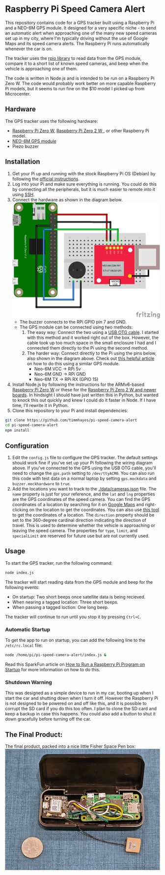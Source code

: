 # Raspberry Pi Speed Camera Alert 
This repository contains code for a GPS tracker built using a Raspberry Pi and a NEO-6M GPS module. It designed for a very specific niche - to send an automatic alert when approaching one of the many new speed cameras set up in my city, where I'm typically driving without the use of Google Maps and its speed camera alerts. The Raspberry Pi runs automatically whenever the car is on.

The tracker uses the [rpio library](https://github.com/jperkin/node-rpio) to read data from the GPS module, compare it to a short list of known speed cameras, and beep when the vehicle is approaching one of them.

The code is written in Node.js and is intended to be run on a Raspberry Pi Zero W. The code would probably work better on more capable Raspberry Pi models, but it seems to run fine on the $10 model I picked up from Microcenter.

## Hardware
The GPS tracker uses the following hardware:
  - [Raspberry Pi Zero W](https://www.raspberrypi.com/products/raspberry-pi-zero-w/), [Raspberry Pi Zero 2 W
](https://www.raspberrypi.com/products/,raspberry-pi-zero-2-w/), or other Raspberry Pi model. 
  - [NEO-6M GPS module](https://www.amazon.com/gp/product/B0B31NRSD2)
  - Piezo buzzer

## Installation
1. Get your Pi up and running with the stock Raspberry Pi OS (Debian) by following the [official instructions](https://www.raspberrypi.com/documentation/computers/getting-started.html).
2. Log into your Pi and make sure everything is running. You could do this by connecting all the peripherals, but it is much easier to remote into it using [SSH](https://www.raspberrypi.com/documentation/computers/remote-access.html).
3. Connect the hardware as shown in the diagram below.
![Wiring diagram](./media/sketch.png "Wiring diagram")
    - The buzzer connects to the RPi GPIO pin 7 and GND.
    - The GPS module can be connected using two methods:
      1. The easy way: Connect the two using a [USB OTG cable](https://www.amazon.com/gp/product/B00N9S9Z0G/). I started with this method and it worked right out of the box. However, the cable took up too much space in the small enclosure I had and I connected them directly to the Pi using the second method.
      2. The harder way: Connect directly to the Pi using the pins below, also shown in the diagram above. Check out [this helpful article](https://sparklers-the-makers.github.io/blog/robotics/use-neo-6m-module-with-raspberry-pi/) on how to do this using a similar GPS module.
          - Neo-6M VCC -> RPi 5v
          - Neo-6M GND -> RPi GND
          - Neo-6M TX  -> RPi RX (GPIO 15)
4. Install Node.js by following the instructions for the ARMv6-based [Raspberry Pi Zero W](https://hassancorrigan.com/blog/install-nodejs-on-a-raspberry-pi-zero/) or these for the [Raspberry Pi Zero 2 W and newer boards](https://github.com/nodesource/distributions#debian-versions). In hindsight I should have just written this in Python, but wanted to knock this out quickly and knew I could do it faster in Node. If I have time, I'll rewrite it in Python.
5. Clone this repository to your Pi and install dependencies:
```bash
git clone https://github.com/timmhayes/pi-speed-camera-alert
cd pi-speed-camera-alert
npm install
```

## Configuration
1. Edit the `config.js` file to configure the GPS tracker. The default settings should work fine if you've set up your Pi following the wiring diagram above. If you've connected to the GPS using the USB OTG cable, you'll need to change the `gps.path` setting to `/dev/ttyACM0`. You can also run this code with test data on a normal laptop by setting `gps.mockdata` and `buzzer.mockhardware` to `true`.
2. Add the locations you want to track to the <a href="./data/cameras.json">./data/cameras.json</a> file. The `name` property is just for your reference, and the `lat` and `lng` properties are the GPS coordinates of the speed camera. You can find the GPS coordinates of a location by searching for it on [Google Maps](https://www.google.com/maps) and right-clicking on the location to get the coordinates. You can also use [this tool](https://www.latlong.net/convert-address-to-lat-long.html) to get the coordinates of a location. The `direction` property should be set to the 360-degree cardinal direction indicating the direction of travel. This is used to determine whether the vehicle is approaching or leaving the speed camera. The properties for `type`, `limit`, and  `specialLimit` are reserved for future use but are not currently used.


## Usage
To start the GPS tracker, run the following command:
  ```bash
  node index.js
  ```
The tracker will start reading data from the GPS module and beep for the following events:
 - On startup: Two short beeps once satellite data is being recieved.
 - When nearing a tagged location: Three short beeps.
 - When passing a tagged loction: One long beep.
 
 The tracker will continue to run until you stop it by pressing `Ctrl+C`.
 
 ### Automatic Startup

To get the app to run on startup, you can add the following line to the `/etc/rc.local` file:
```bash
node /home/pi/pi-speed-camera-alert/index.js &
```
Read this SparkFun article on [How to Run a Raspberry Pi Program on Startup](https://learn.sparkfun.com/tutorials/how-to-run-a-raspberry-pi-program-on-startup/all#method-1-rclocal) for more information on how to do this.

### Shutdown Warning
This was designed as a simple device to run in my car, booting up when I start the car and shutting down when I turn it off. However the Raspberry Pi is not designed to be powered on and off like this, and it is possible to corrupt the SD card if you do this too often. I plan to clone the SD card and keep a backup in case this happens. You could also add a button to shut it down gracefully before turning off the car.

## The Final Product:
The final product, packed into a nice little Fisher Space Pen box:
![Wiring diagram](./media/final-product.jpg "The Final Product")